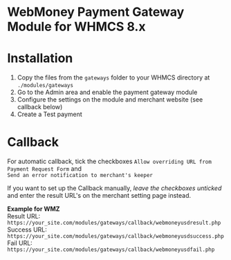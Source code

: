 # WebMoney Payment Gateway Module for WHMCS 8.x

# Installation
1) Copy the files from the `gateways` folder to your WHMCS directory at `./modules/gateways`
2) Go to the Admin area and enable the payment gateway module
3) Configure the settings on the module and merchant website (see callback below)
4) Create a Test payment

# Callback
For automatic callback, tick the checkboxes `Allow overriding URL from Payment Request Form`  and   
`Send an error notification to merchant's keeper`

If you want to set up the Callback manually, *leave the checkboxes unticked* and enter the result URL's on the merchant setting page instead.

**Example for WMZ**   
Result URL: `https://your_site.com/modules/gateways/callback/webmoneyusdresult.php`   
Success URL: `https://your_site.com/modules/gateways/callback/webmoneyusdsuccess.php`   
Fail URL: `https://your_site.com/modules/gateways/callback/webmoneyusdfail.php`

